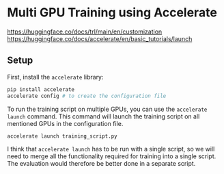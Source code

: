 # Multi GPU Training using Accelerate

<https://huggingface.co/docs/trl/main/en/customization>
<https://huggingface.co/docs/accelerate/en/basic_tutorials/launch>

## Setup

First, install the `accelerate` library:

```bash
pip install accelerate
accelerate config # to create the configuration file
```

To run the training script on multiple GPUs, you can use the `accelerate launch` command. This command will launch the training script on all mentioned GPUs in the configuration file.

```bash
accelerate launch training_script.py
```

I think that `accelerate launch` has to be run with a single script, so we will need to merge all the functionality required for training into a single script. The evaluation would therefore be better done in a separate script.

